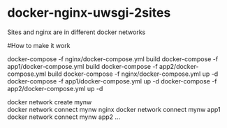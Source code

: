 # docker-nginx-uwsgi-2sites
Sites and nginx are in different docker networks

#How to make it work

docker-compose -f nginx/docker-compose.yml build
docker-compose -f app1/docker-compose.yml build
docker-compose -f app2/docker-compose.yml build
docker-compose -f nginx/docker-compose.yml up -d
docker-compose -f app1/docker-compose.yml up -d
docker-compose -f app2/docker-compose.yml up -d

docker network create mynw  
docker network connect mynw nginx
docker network connect mynw app1
docker network connect mynw app2
...
